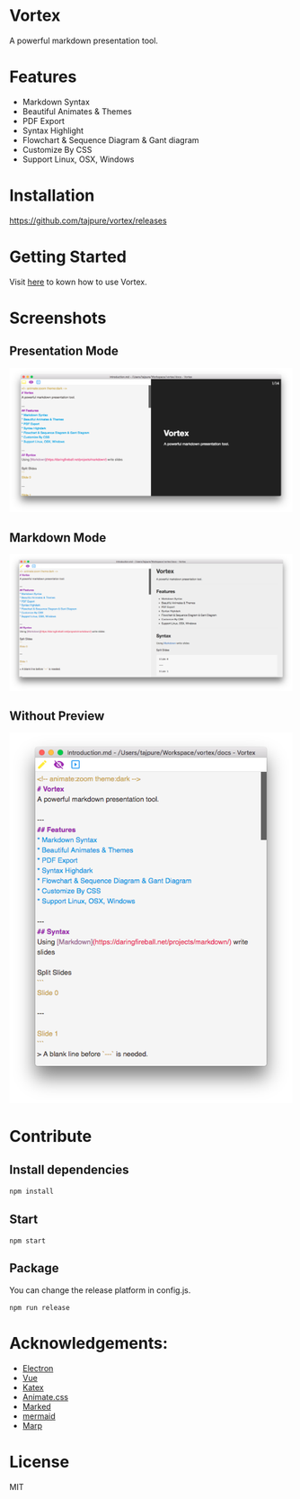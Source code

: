 # Vortex
A powerful markdown presentation tool.

# Features
* Markdown Syntax
* Beautiful Animates & Themes
* PDF Export
* Syntax Highlight
* Flowchart & Sequence Diagram & Gant diagram
* Customize By CSS
* Support Linux, OSX, Windows

# Installation
https://github.com/tajpure/vortex/releases

# Getting Started
Visit [here](https://github.com/tajpure/vortex/wiki) to kown how to use Vortex.

# Screenshots
## Presentation Mode
![Demo](./docs/images/presentation.png)

## Markdown Mode
![Demo](./docs/images/markdown.png)

## Without Preview
![Demo](./docs/images/without_preview.png)

# Contribute
## Install dependencies
```
npm install
```
## Start
```
npm start
```
## Package
You can change the release platform in config.js.
```
npm run release
```

# Acknowledgements:
* [Electron](http://electron.atom.io/)
* [Vue](http://vuejs.org/)
* [Katex](https://github.com/Khan/KaTeX)
* [Animate.css](https://daneden.github.io/animate.css/)
* [Marked](https://github.com/chjj/marked)
* [mermaid](https://github.com/knsv/mermaid)
* [Marp](https://yhatt.github.io/marp/)

# License
MIT
